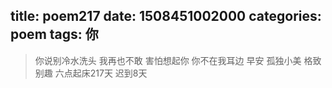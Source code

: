 title: poem217
date: 1508451002000
categories: poem
tags: 你
---
> 你说别冷水洗头
我再也不敢
害怕想起你
你不在我耳边
早安
孤独小美
格致别趣
六点起床217天 迟到8天